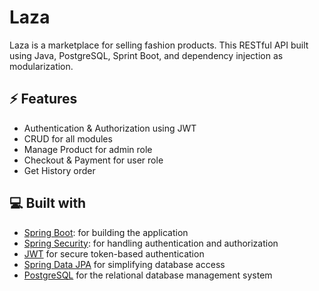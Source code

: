 # Laza

Laza is a marketplace for selling fashion products. This RESTful API built using Java, PostgreSQL, Sprint Boot, and dependency injection as modularization.

## ⚡ Features

- Authentication & Authorization using JWT
- CRUD for all modules
- Manage Product for admin role
- Checkout & Payment for user role
- Get History order

## 💻 Built with

- [Spring Boot](https://spring.io/projects/spring-boot): for building the application
- [Spring Security](https://spring.io/projects/spring-security): for handling authentication and authorization
- [JWT](https://jwt.io/) for secure token-based authentication
- [Spring Data JPA](https://spring.io/projects/spring-data-jpa) for simplifying database access
- [PostgreSQL](https://www.postgresql.org/) for the relational database management system
